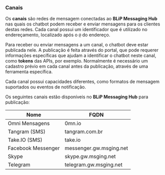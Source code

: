 ### Canais

Os **canais** são redes de mensagem conectadas ao **BLiP Messaging Hub** nas quais os chatbot podem receber e enviar mensagens para os clientes destas redes. Cada canal possui um identificador que é utilizado no endereçamento, localizado após o `@` do endereço.

Para receber ou enviar mensagens a um canal, o chatbot deve estar publicada nele. A publicação é feita através do portal, que pode requerer informações específicas que ajudam a identificar o chatbot neste canal, como **tokens** das APIs, por exemplo. Normalmente é necessário um cadastro prévio em cada canal antes da publicação, através de uma ferramenta específica.

Cada canal possui capacidades diferentes, como formatos de mensagem suportados ou eventos de notificação.

Os seguintes canais estão disponíveis no **BLiP Messaging Hub** para publicação:

| Nome               | FQDN                    |
|--------------------|-------------------------|
| Omni Mensagens     | 0mn.io                  |
| Tangram (SMS)      | tangram.com.br          |
| Take.IO (SMS)      | take.io                 |
| Facebook Messenger | messenger.gw.msging.net |
| Skype              | skype.gw.msging.net     |
| Telegram           | telegram.gw.msging.net  |
